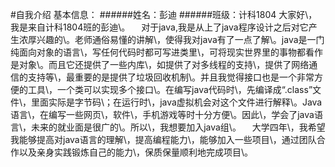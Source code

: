#自我介绍
基本信息：
######姓名：彭迪
######班级：计科1804
大家好\，我是来自计科1804班的彭迪\。
&#8195;对于java\,我是从上了java程序设计之后对它产生浓厚兴趣的\。老师通俗易懂的讲解\，使得我对java有了一点了解\。java是一门纯面向对象的语言\，写任何代码时都可写进类里\，可将现实世界里的事物都看作是对象\。而且它还提供了一些内库\，如提供了对多线程的支持\，提供了网络通信的支持等\，最重要的是提供了垃圾回收机制\。并且我觉得接口也是一个非常方便的工具\，一个类可以实现多个接口\。在编写java代码时\，先编译成“.class”文件\，里面实际是字节码\；在运行时\，java虚拟机会对这个文件进行解释\。Java语言\，在编写一些网页\，软件\，手机游戏等时十分方便\。因此\，学会了java语言\，未来的就业面是很广的\。所以\，我想要加入java组\。
&#8195;大学四年\，我希望我能够提高对java语言的理解\，提高编程能力\，能够加入一些项目\，通过团队合作以及亲身实践锻炼自己的能力\，保质保量顺利地完成项目\。

